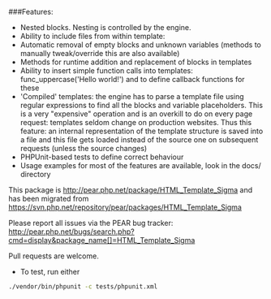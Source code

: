 ###Features:
* Nested blocks. Nesting is controlled by the engine.
* Ability to include files from within template: <!-- INCLUDE -->
* Automatic removal of empty blocks and unknown variables (methods to manually tweak/override this are also available)
* Methods for runtime addition and replacement of blocks in templates
* Ability to insert simple function calls into templates: func_uppercase('Hello world!') and to define callback functions for these
* 'Compiled' templates: the engine has to parse a template file using regular expressions to find all the blocks and variable placeholders. This is a very "expensive" operation and is an overkill to do on every page request: templates seldom change on production websites. Thus this feature: an internal representation of the template structure is saved into a file and this file gets loaded instead of the source one on subsequent requests (unless the source changes)
* PHPUnit-based tests to define correct behaviour
* Usage examples for most of the features are available, look in the docs/ directory

This package is http://pear.php.net/package/HTML_Template_Sigma and has been migrated from https://svn.php.net/repository/pear/packages/HTML_Template_Sigma

Please report all issues via the PEAR bug tracker: http://pear.php.net/bugs/search.php?cmd=display&package_name[]=HTML_Template_Sigma

Pull requests are welcome.

* To test, run either
```bash
./vendor/bin/phpunit -c tests/phpunit.xml
```
